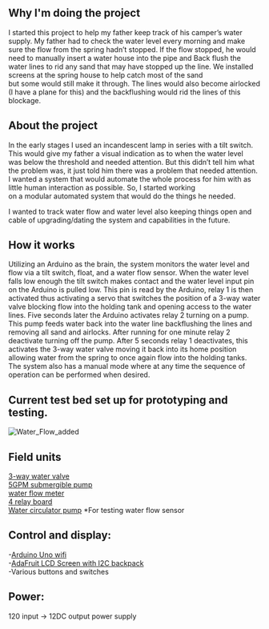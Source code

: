 ## Why I'm doing the project  
I started this project to help my father keep track of his camper’s water supply. My father had to check the water level every morning and make
sure the flow from the spring hadn’t stopped. If the flow stopped, he would need to manually insert a water house into the pipe and 
Back flush the water lines to rid any sand that may have stopped up the line. We installed screens at the spring house to help catch most of the sand  
but some would still make it through. The lines would also become airlocked (I have a plane for this) and the backflushing would rid the lines of this blockage. 


## About the project
In the early stages I used an incandescent lamp in series with a tilt switch. This would give my father a visual indication as to when the water level  
was below the threshold and needed attention. But this didn’t tell him what the problem was, it just told him there was a problem that needed 
attention. I wanted a system that would automate the whole process for him with as little human interaction as possible. So, I started working  
on a modular automated system that would do the things he needed. 

I wanted to track water flow and water level also keeping things open and cable of upgrading/dating the system and capabilities in the future.  

## How it works
Utilizing an Arduino as the brain, the system monitors the water level and flow via a tilt switch, float, and a water flow sensor. When the water 
level falls low enough the tilt switch makes contact and the water level input pin on the Arduino is pulled low. This pin is read by the Arduino, 
relay 1 is then activated thus activating a servo that switches the position of a 3-way water valve blocking flow into the holding tank and opening 
access to the water lines. Five seconds later the Arduino activates relay 2 turning on a pump. This pump feeds water back into the water line 
backflushing the lines and removing all sand and airlocks. After running for one minute relay 2 deactivate turning off the pump. After 5 seconds 
relay 1 deactivates, this activates the 3-way water valve moving it back into its home position allowing water from the spring to once again 
flow into the holding tanks.  
The system also has a manual mode where at any time the sequence of operation can be performed when desired. 

## Current test bed set up for prototyping and testing.  
![Water_Flow_added](https://github.com/Beau28713/Arduino_BackFlush_Control/assets/65408911/e702b7a6-e988-44c8-b125-59c5cffbebe8)



## Field units 
[3-way water valve](https://www.aliexpress.us/item/3256804648845790.html?spm=a2g0o.order_list.order_list_main.5.695718020k35QP&gatewayAdapt=glo2usa)    
[5GPM submergible pump](https://www.amazon.com/dp/B09ZV2364K?psc=1&ref=ppx_yo2ov_dt_b_product_details)    
[water flow meter](https://www.adafruit.com/product/5066)     
[4 relay board](https://www.amazon.com/dp/B00E0NSORY?ref=ppx_yo2ov_dt_b_product_details&th=1)  
[Water circulator pump](https://www.amazon.com/dp/B0196WL55G?psc=1&ref=ppx_yo2ov_dt_b_product_details) *For testing water flow sensor  

## Control and display:
-[Arduino Uno wifi](https://store-usa.arduino.cc/collections/boards-modules/products/arduino-uno-wifi-rev2?_pos=5&_fid=1e131e922&_ss=c)  
-[AdaFruit LCD Screen with I2C backpack](https://www.adafruit.com/product/292)    
-Various buttons and switches  

## Power:
120 input -> 12DC output power supply
